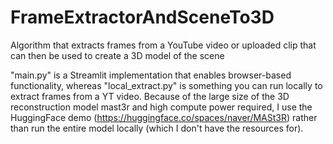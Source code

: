# FrameExtractorAndSceneTo3D
Algorithm that extracts frames from a YouTube video or uploaded clip that can then be used to create a 3D model of the scene

"main.py" is a Streamlit implementation that enables browser-based functionality, whereas "local_extract.py" is something you can run locally to extract frames from a YT video. Because of the large size of the 3D reconstruction model mast3r and high compute power required, I use the HuggingFace demo (https://huggingface.co/spaces/naver/MASt3R) rather than run the entire model locally (which I don't have the resources for).
